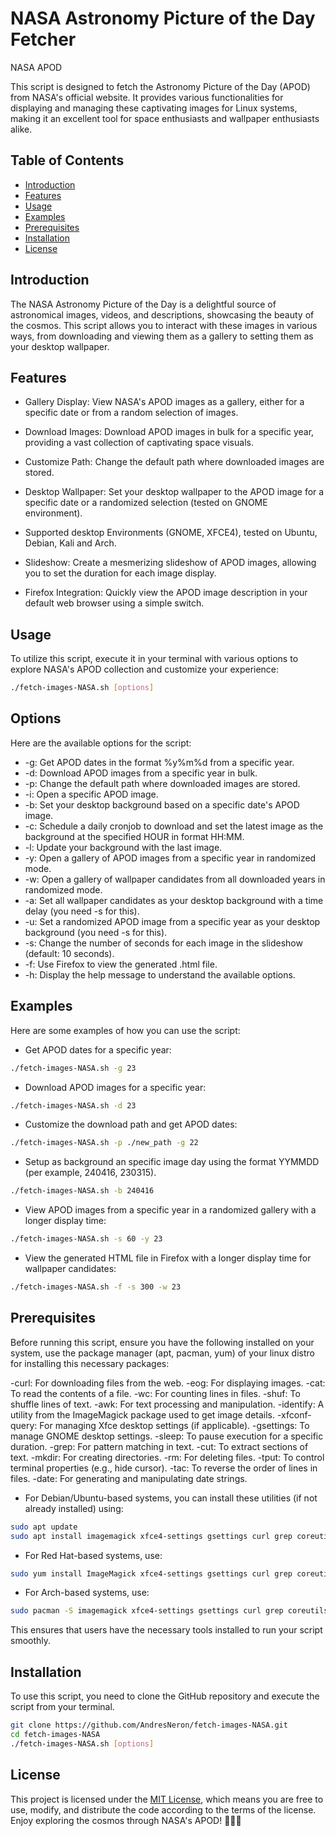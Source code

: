 # NASA Astronomy Picture of the Day Fetcher

NASA APOD

This script is designed to fetch the Astronomy Picture of the Day (APOD) from NASA's official website. 
It provides various functionalities for displaying and managing these captivating images for Linux systems, making it 
an excellent tool for space enthusiasts and wallpaper enthusiasts alike.

## Table of Contents

- [Introduction](#introduction)
- [Features](#features)
- [Usage](#usage)
- [Examples](#examples)
- [Prerequisites](#prerequisites)
- [Installation](#installation)
- [License](#license)

## <a name="introduction"></a>Introduction
The NASA Astronomy Picture of the Day is a delightful source of astronomical images, 
videos, and descriptions, showcasing the beauty of the cosmos. This script allows 
you to interact with these images in various ways, from downloading and viewing them 
as a gallery to setting them as your desktop wallpaper.

## <a name="features"></a>Features
- Gallery Display: View NASA's APOD images as a gallery, either for a specific date or from a random selection of images.

- Download Images: Download APOD images in bulk for a specific year, providing a vast collection of captivating space visuals.

- Customize Path: Change the default path where downloaded images are stored.

- Desktop Wallpaper: Set your desktop wallpaper to the APOD image for a specific date or a randomized selection (tested on GNOME environment).

- Supported desktop Environments (GNOME, XFCE4), tested on Ubuntu, Debian, Kali and Arch.

- Slideshow: Create a mesmerizing slideshow of APOD images, allowing you to set the duration for each image display.

- Firefox Integration: Quickly view the APOD image description in your default web browser using a simple switch.



## <a name="usage"></a>Usage

To utilize this script, execute it in your terminal with various options to explore NASA's APOD collection and customize your experience:
```bash
./fetch-images-NASA.sh [options]
```

## <a name="options"></a>Options
Here are the available options for the script:
- -g: Get APOD dates in the format %y%m%d from a specific year.
- -d: Download APOD images from a specific year in bulk.
- -p: Change the default path where downloaded images are stored.
- -i: Open a specific APOD image.
- -b: Set your desktop background based on a specific date's APOD image.
- -c: Schedule a daily cronjob to download and set the latest image as the background at the specified HOUR in format HH:MM.
- -l: Update your background with the last image.
- -y: Open a gallery of APOD images from a specific year in randomized mode.
- -w: Open a gallery of wallpaper candidates from all downloaded years in randomized mode.
- -a: Set all wallpaper candidates as your desktop background with a time delay (you need -s for this).
- -u: Set a randomized APOD image from a specific year as your desktop background (you need -s for this).
- -s: Change the number of seconds for each image in the slideshow (default: 10 seconds).
- -f: Use Firefox to view the generated .html file.
- -h: Display the help message to understand the available options.


## <a name="examples"></a>Examples
Here are some examples of how you can use the script:

- Get APOD dates for a specific year:

```bash
./fetch-images-NASA.sh -g 23
```

- Download APOD images for a specific year:

```bash
./fetch-images-NASA.sh -d 23
```

- Customize the download path and get APOD dates:

```bash
./fetch-images-NASA.sh -p ./new_path -g 22
```

- Setup as background an specific image day using the format YYMMDD (per example, 240416, 230315).

```bash
./fetch-images-NASA.sh -b 240416
```

- View APOD images from a specific year in a randomized gallery with a longer display time:

```bash
./fetch-images-NASA.sh -s 60 -y 23
```

- View the generated HTML file in Firefox with a longer display time for wallpaper candidates:

```bash
./fetch-images-NASA.sh -f -s 300 -w 23
```

## <a name="prerequisites"></a>Prerequisites
Before running this script, ensure you have the following installed on your system, use the package manager (apt, pacman, yum)
of your linux distro for installing this necessary packages:

-curl: For downloading files from the web.
-eog: For displaying images.
-cat: To read the contents of a file.
-wc: For counting lines in files.
-shuf: To shuffle lines of text.
-awk: For text processing and manipulation.
-identify: A utility from the ImageMagick package used to get image details.
-xfconf-query: For managing Xfce desktop settings (if applicable).
-gsettings: To manage GNOME desktop settings.
-sleep: To pause execution for a specific duration.
-grep: For pattern matching in text.
-cut: To extract sections of text.
-mkdir: For creating directories.
-rm: For deleting files.
-tput: To control terminal properties (e.g., hide cursor).
-tac: To reverse the order of lines in files.
-date: For generating and manipulating date strings.

* For Debian/Ubuntu-based systems, you can install these utilities (if not already installed) using:

```bash
sudo apt update
sudo apt install imagemagick xfce4-settings gsettings curl grep coreutils
```
* For Red Hat-based systems, use:

```bash
sudo yum install ImageMagick xfce4-settings gsettings curl grep coreutils
```

* For Arch-based systems, use:

```bash
sudo pacman -S imagemagick xfce4-settings gsettings curl grep coreutils
```

This ensures that users have the necessary tools installed to run your script smoothly.

## <a name="installation"></a>Installation
To use this script, you need to clone the GitHub repository and execute the script from your terminal.

```bash
git clone https://github.com/AndresNeron/fetch-images-NASA.git
cd fetch-images-NASA
./fetch-images-NASA.sh [options]
```

## <a name="license"></a>License
This project is licensed under the [MIT License](LICENSE), which means you are free to use, modify, 
and distribute the code according to the terms of the license. Enjoy exploring the cosmos through NASA's APOD! 🚀🌌📸
